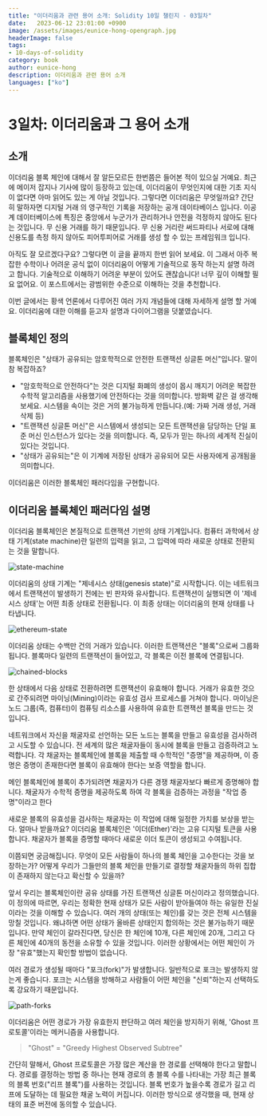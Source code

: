 ```yaml
---
title: "이더리움과 관련 용어 소개: Solidity 10일 챌린지 - 03일차"
date:   2023-06-12 23:01:00 +0900
image: /assets/images/eunice-hong-opengraph.jpg
headerImage: false
tags:
- 10-days-of-solidity
category: book
author: eunice-hong
description: 이더리움과 관련 용어 소개
languages: ["ko"]
---
```


# 3일차: 이더리움과 그 용어 소개

## 소개

이더리움 블록 체인에 대해서 잘 알든모르든 한번쯤은 들어본 적이 있으실 거예요. 최근에 메이저 잡지나 기사에 많이 등장하고 있는데, 이더리움이 무엇인지에 대한 기초 지식이 없다면 아마 읽어도 있는 게 아닐 것입니다. 그렇다면 이더리움은 무엇일까요? 간단히 말하자면 디지털 거래 의 영구적인 기록을 저장하는 공개 데이타베이스 입니다. 이공계 데이터베이스에 특징은 중앙에서 누군가가 관리하거나 안전을 걱정하지 않아도 된다는 것입니다. 무 신용 거래를 하기 때문입니다. 무 신용 거리란 써드파티나 서로에 대해 신용도를 측정 하지 않아도 피어투피어로 거래를 생성 할 수 있는 프레임워크 입니다.

아직도 잘 모르겠다구요? 그렇다면 이 글을 끝까지 한번 읽어 보세요. 이 그래서 아주 복잡한 수학이나 어려운 공식 없이 이더리움이 어떻게 기술적으로 동작 하는지 설명 하려고 합니다. 기술적으로 이해하기 어려운 부분이 있어도 괜찮습니다! 너무 깊이 이해할 필요 없어요. 이 포스트에서는 광범위한 수준으로 이해하는 것을 추천합니다.

이번 글에서는 황색 언론에서 다루어진 여러 가지 개념들에 대해 자세하게 설명 할 거예요. 이더리움에 대한 이해를 듣고자 설명과 다이어그램을 덧붙였습니다.

## 블록체인 정의

블록체인은 "상태가 공유되는 암호학적으로 안전한 트랜잭션 싱글톤 머신"입니다. 말이 참 복잡하죠?

- "암호학적으로 안전하다"는 것은 디지털 화폐의 생성이 몹시 깨지기 어려운 복잡한 수학적 알고리즘을 사용했기에 안전하다는 것을 의미합니다. 방화벽 같은 걸 생각해 보세요. 시스템을 속이는 것은 거의 불가능하게 만듭니다.(예: 가짜 거래 생성, 거래 삭제 등)
- "트랜잭션 싱글톤 머신"은 시스템에서 생성되는 모든 트랜잭션을 담당하는 단일 표준 머신 인스턴스가 있다는 것을 의미합니다. 즉, 모두가 믿는 하나의 세계적 진실이 있다는 것입니다.
- "상태가 공유되는"은 이 기계에 저장된 상태가 공유되어 모든 사용자에게 공개됨을 의미합니다.

이더리움은 이러한 블록체인 패러다임을 구현합니다.

## 이더리움 블록체인 패러다임 설명

이더리움 블록체인은 본질적으로 트랜잭션 기반의 상태 기계입니다. 컴퓨터 과학에서 상태 기계(state machine)란 일련의 입력을 읽고, 그 입력에 따라 새로운 상태로 전환되는 것을 말합니다.

![state-machine][state-machine-example-image]

이더리움의 상태 기계는 "제네시스 상태(genesis state)"로 시작합니다. 이는 네트워크에서 트랜잭션이 발생하기 전에는 빈 판자와 유사합니다. 트랜잭션이 실행되면 이 '제네시스 상태'는 어떤 최종 상태로 전환됩니다. 이 최종 상태는 이더리움의 현재 상태를 나타냅니다.

![ethereum-state][ethereum-state-machine-image]

이더리움 상태는 수백만 건의 거래가 있습니다. 이러한 트랜잭션은 "블록"으로써 그룹화됩니다. 블록마다 일련의 트랜잭션이 들어있고, 각 블록은 이전 블록에 연결됩니다.

![chained-blocks][chained-blocks-image]

한 상태에서 다음 상태로 전환하려면 트랜잭션이 유효해야 합니다. 거래가 유효한 것으로 간주되려면 마이닝(Mining)이라는 유효성 검사 프로세스를 거쳐야 합니다. 마이닝은 노드 그룹(즉, 컴퓨터)이 컴퓨팅 리소스를 사용하여 유효한 트랜잭션 블록을 만드는 것입니다.

네트워크에서 자신을 채굴자로 선언하는 모든 노드는 블록을 만들고 유효성을 검사하려고 시도할 수 있습니다. 전 세계의 많은 채굴자들이 동시에 블록을 만들고 검증하려고 노력합니다. 각 채굴자는 블록체인에 블록을 제출할 때 수학적인 "증명"을 제공하며, 이 증명은 증명이 존재한다면 블록이 유효해야 한다는 보증 역할을 합니다.

메인 블록체인에 블록이 추가되려면 채굴자가 다른 경쟁 채굴자보다 빠르게 증명해야 합니다. 채굴자가 수학적 증명을 제공하도록 하여 각 블록을 검증하는 과정을 "작업 증명"이라고 한다

새로운 블록의 유효성을 검사하는 채굴자는 이 작업에 대해 일정한 가치를 보상을 받는다. 얼마나 받을까요? 이더리움 블록체인은 '이더(Ether)'라는 고유 디지털 토큰을 사용합니다. 채굴자가 블록을 증명할 때마다 새로운 이더 토큰이 생성되고 수여됩니다.

이쯤되면 궁금해집니다. 무엇이 모든 사람들이 하나의 블록 체인을 고수한다는 것을 보장하는가? 어떻게 우리가 그들만의 블록 체인을 만들기로 결정할 채굴자들의 하위 집합이 존재하지 않는다고 확신할 수 있을까?

앞서 우리는 블록체인이란 공유 상태를 가진 트랜잭션 싱글톤 머신이라고 정의했습니다. 이 정의에 따르면, 우리는 정확한 현재 상태가 모든 사람이 받아들여야 하는 유일한 진실이라는 것을 이해할 수 있습니다. 여러 개의 상태(또는 체인)를 갖는 것은 전체 시스템을 망칠 것입니다. 왜냐하면 어떤 상태가 올바른 상태인지 합의하는 것은 불가능하기 때문입니다. 만약 체인이 갈라진다면, 당신은 한 체인에 10개, 다른 체인에 20개, 그리고 다른 체인에 40개의 동전을 소유할 수 있을 것입니다. 이러한 상황에서는 어떤 체인이 가장 "유효"했는지 확인할 방법이 없습니다.

여러 경로가 생성될 때마다 "포크(fork)"가 발생합니다. 일반적으로 포크는 발생하지 않는게 좋습니다. 포크는 시스템을 방해하고 사람들이 어떤 체인을 "신뢰"하는지 선택하도록 강요하기 때문입니다.

![path-forks][path-forks-image]

이더리움은 어떤 경로가 가장 유효한지 판단하고 여러 체인을 방지하기 위해, 'Ghost 프로토콜'이라는 메커니즘을 사용합니다.

> "Ghost" = "Greedy Highest Observed Subtree"

간단히 말해서, Ghost 프로토콜은 가장 많은 계산을 한 경로를 선택해야 한다고 말합니다. 경로를 결정하는 방법 중 하나는 현재 경로의 총 블록 수를 나타내는 가장 최근 블록의 블록 번호("리프 블록")를 사용하는 것입니다. 블록 번호가 높을수록 경로가 길고 리프에 도달하는 데 필요한 채굴 노력이 커집니다. 이러한 방식으로 생각했을 때, 현재 상태의 표준 버전에 동의할 수 있습니다.

[state-machine-example-image]: https://lh6.googleusercontent.com/NPlDkt5JLaf3DEaR4wlsIyqadKU-AOiDc9gdoswGf5qKboc9LpaUtuaNNk5dUbmUZBqiyZ8emKJLyvoVOjhMhl7gpMuA7qA41QCasS2TNSpqC3-4IdDpzF8ctJe0r5rIeeiCUr11

[ethereum-state-machine-image]: https://lh4.googleusercontent.com/X2Z8PQvRipuCgjTxva2bvpRYHexTkuamnDK39gge1CYAqBnTahUE6WQ6hoA0Ij4QGTxuiGPNR45Vj26UZh1BXQq8gpm_WKF3ddHIoUR_2k_TxGYs2srsQnhMOrGO9w1gsvxfvDpr

[chained-blocks-image]: https://lh5.googleusercontent.com/nzlGB0PyHK9YnEdBf1mOfwJMDbbMPCSGG7Mq0E3Lqcxo7r1ri8zlppPwz3SFZA3fhnSlGMatrLpBihAPsiEjhbHgvXpsN5dv9N2fv96uCD7GJSLfhNdPHJyPqulRJz-TfpyFEsMV

[path-forks-image]: https://lh5.googleusercontent.com/ny27GKZWZLn6mng9K51L4wtATbNsrcizMOjETL-CXoYwdhZbxkUhpt04JA6_s6D6cbDi8YNq_dcbtdLEMIfqJTIeb5uHFKbRsxOrDEg9BQo-IUoUpWm1GxiOXztFeQtVT-Gec8Nr
